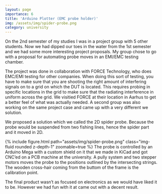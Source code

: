 ```yaml
---
layout: page
importance: 6
title: 'Arduino Plotter (EMC probe holder)'
img: /assets/img/spider-probe.png
category: university
---
```


On the 2nd semester of my studies I was in a project group with 5 other students. Now we had dipped our toes in the water from the 1st semester and we had some more interesting project proposals. My group chose to go with a proposal for automating probe moves in an EMI/EMC testing chamber.

The project was done in collaboration with FORCE Technology, who does EMC/EMI testing for other companies. When doing this sort of testing, you have to make sure that you are shooting the right amount of interfering signals on to a grid on which the DUT is located. This requires probing in specific locations in the grid to make sure that the radiating interference in uniform across the grid. We visitied FORCE at their location in Aarhus to get a better feel of what was actually needed. A second group was also working on the same project case and came up with a very different we solution.

We proposed a solution which we called the 2D spider probe. Because the probe would be suspended from two fishing lines, hence the spider part and it moved in 2D.

{% include figure.html path="assets/img/spider-probe.png" class="img-fluid rounded z-depth-1" zoomable=true %}
The probe is controlled by an Arduino Mega with a custom shield on it that we made in KiCad and got CNC’ed on a PCB machine at the university. A pully system and two stepper motors moves the probe to the positions outlined by the intersecting strings. The wooden cross-hair coming from the buttom of the frame is the calibration point.

The final product wasn’t as focused on electronics as we would have liked it to be. However we had fun with it at came out with a decent result.